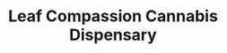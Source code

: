 ---
title: "Leaf Compassion Cannabis Dispensary"
url: /salt-spring-island/leaf-compassion-cannabis-dispensary/
shop: medical supply
---